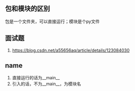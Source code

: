 ## 包和模块的区别
包是一个文件夹，可以直接运行；模块是个py文件

## 面试题
1. https://blog.csdn.net/a55656aq/article/details/123084030

## __name__
1. 直接运行的话为__main__
2. 引入的话，不为__main__，为模块名
